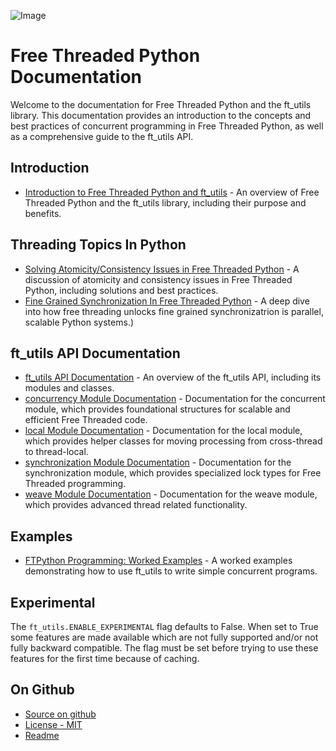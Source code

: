 ![Image](https://github.com/user-attachments/assets/f4ef78b9-8cc0-4264-971f-d6ac76884f3a)
# Free Threaded Python Documentation

Welcome to the documentation for Free Threaded Python and the ft_utils library. This documentation provides an introduction to the concepts and best practices of concurrent programming in Free Threaded Python, as well as a comprehensive guide to the ft_utils API.

## Introduction

* [Introduction to Free Threaded Python and ft_utils](introduction.md) - An overview of Free Threaded Python and the ft_utils library, including their purpose and benefits.

## Threading Topics In Python

* [Solving Atomicity/Consistency Issues in Free Threaded Python](atomicity_in_Python.md) - A discussion of atomicity and consistency issues in Free Threaded Python, including solutions and best practices.
* [Fine Grained Synchronization In Free Threaded Python](fine_grained_synchronization.md) - A deep dive into how free threading unlocks fine grained synchronizatrion is parallel, scalable Python systems.)

## ft_utils API Documentation

* [ft_utils API Documentation](ft_utils_api.md) - An overview of the ft_utils API, including its modules and classes.
* [concurrency Module Documentation](concurrency_api.md) - Documentation for the concurrent module, which provides foundational structures for scalable and efficient Free Threaded code.
* [local Module Documentation](local_api.md) - Documentation for the local module, which provides helper classes for moving processing from cross-thread to thread-local.
* [synchronization Module Documentation](synchronization_api.md) - Documentation for the synchronization module, which provides specialized lock types for Free Threaded programming.
* [weave Module Documentation](weave_api.md) - Documentation for the weave module, which provides advanced thread related functionality.

## Examples

* [FTPython Programming: Worked Examples](ft_worked_examples.md) - A worked examples demonstrating how to use ft_utils to write simple concurrent programs.

## Experimental

The `ft_utils.ENABLE_EXPERIMENTAL` flag defaults to False. When set to True some features are made available which are not fully supported and/or not fully backward compatible. The flag must be set before trying to use these features for the first time because of caching.

## On Github

* [Source on github](https://github.com/facebookincubator/ft_utils)
* [License - MIT](https://github.com/facebookincubator/ft_utils/blob/main/LICENSE)
* [Readme](https://github.com/facebookincubator/ft_utils/blob/main/README.md)
